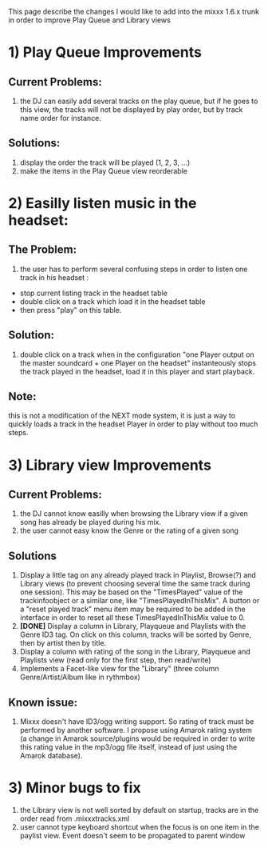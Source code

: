 This page describe the changes I would like to add into the mixxx 1.6.x
trunk in order to improve Play Queue and Library views

# 1\) Play Queue Improvements

## Current Problems:

1.   the DJ can easily add several tracks on the play queue, but if he
    goes to this view, the tracks will not be displayed by play order,
    but by track name order for instance.

## Solutions:

1.  display the order the track will be played (1, 2, 3, ...)
2.  make the items in the Play Queue view reorderable

# 2\) Easilly listen music in the headset:

## The Problem:

1.  the user has to perform several confusing steps in order to listen
    one track in his headset : 

<!-- end list -->

  - stop current listing track in the headset table
  - double click on a track which load it in the headset table
  - then press "play" on this table.

## Solution:

1.  double click on a track when in the configuration "one Player output
    on the master soundcard + one Player on the headset" instanteously
    stops the track played in the headset, load it in this player and
    start playback.

## Note:

this is not a modification of the NEXT mode system, it is just a way to
quickly loads a track in the headset Player in order to play without too
much steps.

# 3\) Library view Improvements

## Current Problems:

1.  the DJ cannot know easilly when browsing the Library view if a given
    song has already be played during his mix.
2.  the user cannot easy know the Genre or the rating of a given song

## Solutions

1.  Display a little tag on any already played track in Playlist,
    Browse(?) and Library views (to prevent choosing several time the
    same track during one session). This may be based on the
    "TimesPlayed" value of the trackinfoobject or a similar one, like
    "TimesPlayedInThisMix". A button or a "reset played track" menu item
    may be required to be added in the interface in order to reset all
    these TimesPlayedInThisMix value to 0.
2.  **\[DONE\]** Display a column in Library, Playqueue and Playlists
    with the Genre ID3 tag. On click on this column, tracks will be
    sorted by Genre, then by artist then by title.
3.  Display a column with rating of the song in the Library, Playqueue
    and Playlists view (read only for the first step, then read/write)
4.  Implements a Facet-like view for the "Library" (three column
    Genre/Artist/Album like in rythmbox)

## Known issue:

1.  Mixxx doesn't have ID3/ogg writing support. So rating of track must
    be performed by another software. I propose using Amarok rating
    system (a change in Amarok source/plugins would be required in order
    to write this rating value in the mp3/ogg file itself, instead of
    just using the Amarok database).

# 3\) Minor bugs to fix

1.  the Library view is not well sorted by default on startup, tracks
    are in the order read from .mixxxtracks.xml
2.  user cannot type keyboard shortcut when the focus is on one item in
    the paylist view. Event doesn't seem to be propagated to parent
    window

